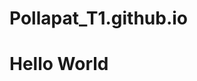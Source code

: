 # Pollapat_T1.github.io
<!DOCTYPE html>
<html lang="en">
<head>
    <meta charset="UTF-8">
    <meta name="viewport" content="width=device-width, initial-scale=1.0">
    <title>Github Pages</title>
</head>
<body>
    <h1>Hello World</h1>
</body>
</html>
